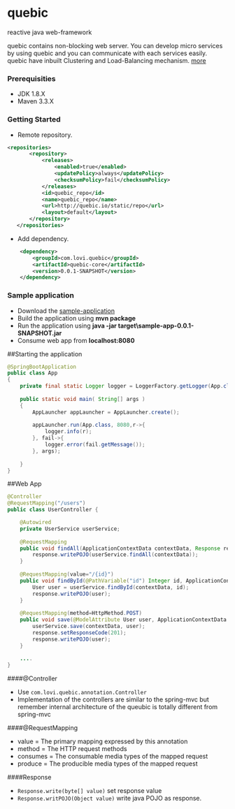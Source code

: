 # quebic
reactive java web-framework

quebic contains non-blocking web server. You can develop micro services by using quebic and you can communicate with each services easily. quebic have inbuilt Clustering and Load-Balancing mechanism. [more](http://quebic.io/)

### Prerequisities
  * JDK 1.8.X
  * Maven 3.3.X

### Getting Started
 * Remote repository.
 
 ```xml
<repositories>
		<repository>
			<releases>
				<enabled>true</enabled>
				<updatePolicy>always</updatePolicy>
				<checksumPolicy>fail</checksumPolicy>
			</releases>
			<id>quebic_repo</id>
			<name>quebic_repo</name>
			<url>http://quebic.io/static/repo</url>
			<layout>default</layout>
		</repository>
	</repositories>
 ```
 
 * Add dependency.
 
```xml
	<dependency>
		<groupId>com.lovi.quebic</groupId>
		<artifactId>quebic-core</artifactId>
		<version>0.0.1-SNAPSHOT</version>
	</dependency>
```
 
### Sample application
 * Download the [sample-application](http://quebic.io/static/downloads/sample-app.zip)
 * Build the application using **mvn package**
 * Run the application using **java -jar target\sample-app-0.0.1-SNAPSHOT.jar**
 * Consume web app from **localhost:8080**

##Starting the application
```java
@SpringBootApplication
public class App 
{
	private final static Logger logger = LoggerFactory.getLogger(App.class);
    
    public static void main( String[] args )
    {
    	AppLauncher appLauncher = AppLauncher.create();
        
        appLauncher.run(App.class, 8080,r->{
        	logger.info(r);
        }, fail->{
        	logger.error(fail.getMessage());
        }, args);
        
    }
}
```

##Web App
```java
@Controller
@RequestMapping("/users")
public class UserController {

	@Autowired
	private UserService userService;
	
	@RequestMapping
	public void findAll(ApplicationContextData contextData, Response response) throws JsonParserException{
		response.writePOJO(userService.findAll(contextData));
	}
	
	@RequestMapping(value="/{id}")
	public void findById(@PathVariable("id") Integer id, ApplicationContextData contextData, Response response) throws JsonParserException{
		User user = userService.findById(contextData, id);
		response.writePOJO(user);
	}
	
	@RequestMapping(method=HttpMethod.POST)
	public void save(@ModelAttribute User user, ApplicationContextData contextData, Response response) throws JsonParserException{
		userService.save(contextData, user);
		response.setResponseCode(201);
		response.writePOJO(user);
	}
	
	....
}
```
####@Controller
* Use ```com.lovi.quebic.annotation.Controller```
* Implementation of the controllers are similar to the spring-mvc but remember internal architecture of the queubic is totally different from spring-mvc

####@RequestMapping
* value = The primary mapping expressed by this annotation
* method = The HTTP request methods
* consumes = The consumable media types of the mapped request
* produce = The producible media types of the mapped request

####Response
* ```Response.write(byte[] value)``` set response value
* ```Response.writPOJO(Object value)``` write java POJO as response.
